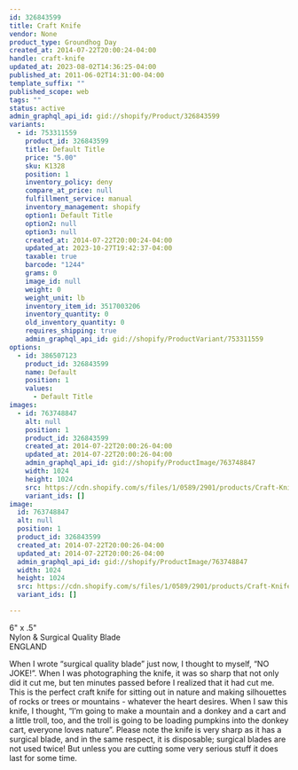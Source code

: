 ```yaml
---
id: 326843599
title: Craft Knife
vendor: None
product_type: Groundhog Day
created_at: 2014-07-22T20:00:24-04:00
handle: craft-knife
updated_at: 2023-08-02T14:36:25-04:00
published_at: 2011-06-02T14:31:00-04:00
template_suffix: ""
published_scope: web
tags: ""
status: active
admin_graphql_api_id: gid://shopify/Product/326843599
variants:
  - id: 753311559
    product_id: 326843599
    title: Default Title
    price: "5.00"
    sku: K1328
    position: 1
    inventory_policy: deny
    compare_at_price: null
    fulfillment_service: manual
    inventory_management: shopify
    option1: Default Title
    option2: null
    option3: null
    created_at: 2014-07-22T20:00:24-04:00
    updated_at: 2023-10-27T19:42:37-04:00
    taxable: true
    barcode: "1244"
    grams: 0
    image_id: null
    weight: 0
    weight_unit: lb
    inventory_item_id: 3517003206
    inventory_quantity: 0
    old_inventory_quantity: 0
    requires_shipping: true
    admin_graphql_api_id: gid://shopify/ProductVariant/753311559
options:
  - id: 386507123
    product_id: 326843599
    name: Default
    position: 1
    values:
      - Default Title
images:
  - id: 763748847
    alt: null
    position: 1
    product_id: 326843599
    created_at: 2014-07-22T20:00:26-04:00
    updated_at: 2014-07-22T20:00:26-04:00
    admin_graphql_api_id: gid://shopify/ProductImage/763748847
    width: 1024
    height: 1024
    src: https://cdn.shopify.com/s/files/1/0589/2901/products/Craft-Knife.jpeg?v=1406073626
    variant_ids: []
image:
  id: 763748847
  alt: null
  position: 1
  product_id: 326843599
  created_at: 2014-07-22T20:00:26-04:00
  updated_at: 2014-07-22T20:00:26-04:00
  admin_graphql_api_id: gid://shopify/ProductImage/763748847
  width: 1024
  height: 1024
  src: https://cdn.shopify.com/s/files/1/0589/2901/products/Craft-Knife.jpeg?v=1406073626
  variant_ids: []

---
```


6" x .5"  
Nylon & Surgical Quality Blade  
ENGLAND

When I wrote “surgical quality blade” just now, I thought to myself, “NO JOKE!”. When I was photographing the knife, it was so sharp that not only did it cut me, but ten minutes passed before I realized that it had cut me. This is the perfect craft knife for sitting out in nature and making silhouettes of rocks or trees or mountains - whatever the heart desires. When I saw this knife, I thought, “I’m going to make a mountain and a donkey and a cart and a little troll, too, and the troll is going to be loading pumpkins into the donkey cart, everyone loves nature”. Please note the knife is very sharp as it has a surgical blade, and in the same respect, it is disposable; surgical blades are not used twice! But unless you are cutting some very serious stuff it does last for some time.